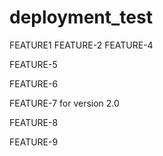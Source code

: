 # deployment_test

FEATURE1
FEATURE-2
FEATURE-4

FEATURE-5

FEATURE-6

FEATURE-7 for version 2.0

FEATURE-8

FEATURE-9

